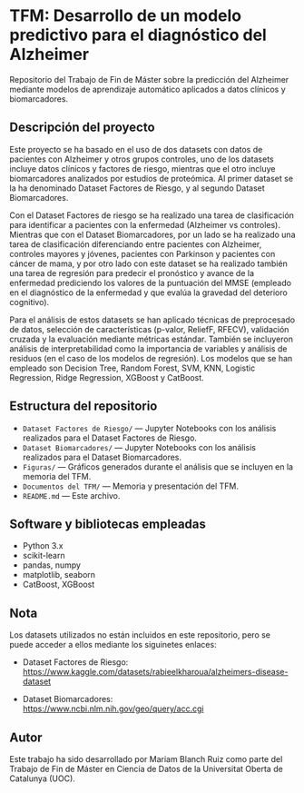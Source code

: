 # TFM: Desarrollo de un modelo predictivo para el diagnóstico del Alzheimer

Repositorio del Trabajo de Fin de Máster sobre la predicción del Alzheimer mediante modelos de aprendizaje automático aplicados a datos clínicos y biomarcadores.

## Descripción del proyecto

Este proyecto se ha basado en el uso de dos datasets con datos de pacientes con Alzheimer y otros grupos controles, uno de los datasets incluye datos clínicos y factores de riesgo, mientras que el otro incluye biomarcadores analizados por estudios de proteómica. Al primer dataset se la ha denominado Dataset Factores de Riesgo, y al segundo Dataset Biomarcadores.

Con el Dataset Factores de riesgo se ha realizado una tarea de clasificación para identificar a pacientes con la enfermedad (Alzheimer vs controles). Mientras que con el Dataset Biomarcadores, por un lado se ha realizado una tarea de clasificación diferenciando entre pacientes con Alzheimer, controles mayores y jóvenes, pacientes con Parkinson y pacientes con cáncer de mama, y por otro lado con este dataset se ha realizado también una tarea de regresión para predecir el pronóstico y avance de la enfermedad prediciendo los valores de la puntuación del MMSE (empleado en el diagnóstico de la enfermedad y que evalúa la gravedad del deterioro cognitivo).

Para el análisis de estos datasets se han aplicado técnicas de preprocesado de datos, selección de características (p-valor, ReliefF, RFECV), validación cruzada y la evaluación mediante métricas estándar. También se incluyeron análisis de interpretabilidad como la importancia de variables y análisis de residuos (en el caso de los modelos de regresión). Los modelos que se han empleado son Decision Tree, Random Forest, SVM, KNN, Logistic Regression, Ridge Regression, XGBoost y CatBoost.

## Estructura del repositorio

- `Dataset Factores de Riesgo/` — Jupyter Notebooks con los análisis realizados para el Dataset Factores de Riesgo.
- `Dataset Biomarcadores/` — Jupyter Notebooks con los análisis realizados para el Dataset Biomarcadores.
- `Figuras/` — Gráficos generados durante el análisis que se incluyen en la memoria del TFM.
- `Documentos del TFM/` — Memoria y presentación del TFM.
- `README.md` — Este archivo.

## Software y bibliotecas empleadas

- Python 3.x
- scikit-learn
- pandas, numpy
- matplotlib, seaborn
- CatBoost, XGBoost

## Nota

Los datasets utilizados no están incluidos en este repositorio, pero se puede acceder a ellos mediante los siguinetes enlaces:

- Dataset Factores de Riesgo: https://www.kaggle.com/datasets/rabieelkharoua/alzheimers-disease-dataset
  
- Dataset Biomarcadores: https://www.ncbi.nlm.nih.gov/geo/query/acc.cgi


## Autor

Este trabajo ha sido desarrollado por Mariam Blanch Ruiz como parte del Trabajo de Fin de Máster en Ciencia de Datos de la Universitat Oberta de Catalunya (UOC).
